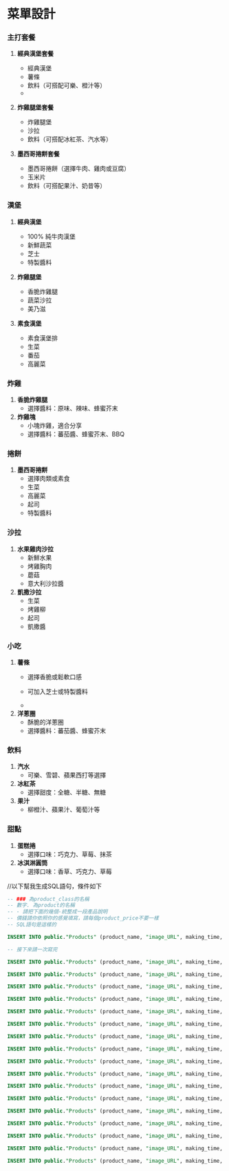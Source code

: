 # 菜單設計

### **主打套餐**

1. **經典漢堡套餐**
    - 經典漢堡
    - 薯條
    - 飲料（可搭配可樂、橙汁等）
    - 
    
2. **炸雞腿堡套餐**
    - 炸雞腿堡
    - 沙拉
    - 飲料（可搭配冰紅茶、汽水等）
    
   
    
3. **墨西哥捲餅套餐**
    - 墨西哥捲餅（選擇牛肉、雞肉或豆腐）
    - 玉米片
    - 飲料（可搭配果汁、奶昔等）
    
    

### **漢堡**

1. **經典漢堡**
    - 100% 純牛肉漢堡
    - 新鮮蔬菜
    - 芝士
    - 特製醬料
    
   
    
2. **炸雞腿堡**
    - 香脆炸雞腿
    - 蔬菜沙拉
    - 美乃滋
3. **素食漢堡**
    - 素食漢堡排
    - 生菜
    - 番茄
    - 高麗菜

### **炸雞**

1. **香脆炸雞腿**
    - 選擇醬料：原味、辣味、蜂蜜芥末
2. **炸雞塊**
    - 小塊炸雞，適合分享
    - 選擇醬料：蕃茄醬、蜂蜜芥末、BBQ

### **捲餅**

1. **墨西哥捲餅**
    - 選擇肉類或素食
    - 生菜
    - 高麗菜
    - 起司
    - 特製醬料

### **沙拉**

1. **水果雞肉沙拉**
    - 新鮮水果
    - 烤雞胸肉
    - 蘑菇
    - 意大利沙拉醬
2. **凱撒沙拉**
    - 生菜
    - 烤雞柳
    - 起司
    - 凱撒醬

### **小吃**

1. **薯條**
    - 選擇香脆或鬆軟口感
    - 可加入芝士或特製醬料
       
        
    - 
2. **洋蔥圈**
    - 酥脆的洋蔥圈
    - 選擇醬料：蕃茄醬、蜂蜜芥末

### **飲料**

1. **汽水**
    - 可樂、雪碧、蘋果西打等選擇
2. **冰紅茶**
    - 選擇甜度：全糖、半糖、無糖
3. **果汁**
    - 柳橙汁、蘋果汁、葡萄汁等

### **甜點**

1. **蛋糕捲**
    - 選擇口味：巧克力、草莓、抹茶
2. **冰淇淋圓筒**
    - 選擇口味：香草、巧克力、草莓

//以下幫我生成SQL語句，條件如下
```sql
-- ### 為product_class的名稱
-- 數字. 為product的名稱
-- - 請把下面的幾個-統整成一段產品說明
-- 價錢請你依照你的感覺填寫，請每個product_price不要一樣
-- SQL語句是這樣的

INSERT INTO public."Products" (product_name, "image_URL", making_time, product_price, product_illustrate, product_class) VALUES ('經典漢堡套餐'::text, '1.jpg'::text, '00:05:00'::time without time zone, '150'::money, '經典漢堡和薯條與飲料的最好搭配'::text, '主打套餐'::product_class);

-- 接下來請一次寫完

INSERT INTO public."Products" (product_name, "image_URL", making_time, product_price, product_illustrate, product_class) VALUES ('炸雞腿堡套餐'::text, '2.jpg'::text, '00:05:00'::time without time zone, '150'::money, '炸雞腿堡和沙拉與飲料的最好搭配'::text, '主打套餐'::product_class);

INSERT INTO public."Products" (product_name, "image_URL", making_time, product_price, product_illustrate, product_class) VALUES ('墨西哥捲餅套餐'::text, '3.jpg'::text, '00:05:00'::time without time zone, '150'::money, '墨西哥捲餅和玉米片與飲料的最好搭配'::text, '主打套餐'::product_class);

INSERT INTO public."Products" (product_name, "image_URL", making_time, product_price, product_illustrate, product_class) VALUES ('經典漢堡'::text, '4.jpg'::text, '00:05:00'::time without time zone, '80'::money, '100%純牛肉漢堡'::text, '漢堡'::product_class);

INSERT INTO public."Products" (product_name, "image_URL", making_time, product_price, product_illustrate, product_class) VALUES ('炸雞腿堡'::text, '5.jpg'::text, '00:05:00'::time without time zone, '80'::money, '香脆炸雞腿'::text, '漢堡'::product_class);

INSERT INTO public."Products" (product_name, "image_URL", making_time, product_price, product_illustrate, product_class) VALUES ('素食漢堡'::text, '6.jpg'::text, '00:05:00'::time without time zone, '80'::money, '素食漢堡排'::text, '漢堡'::product_class);

INSERT INTO public."Products" (product_name, "image_URL", making_time, product_price, product_illustrate, product_class) VALUES ('香脆炸雞腿'::text, '7.jpg'::text, '00:05:00'::time without time zone, '80'::money, '選擇醬料：原味、辣味、蜂蜜芥末'::text, '炸雞'::product_class);

INSERT INTO public."Products" (product_name, "image_URL", making_time, product_price, product_illustrate, product_class) VALUES ('炸雞塊'::text, '8.jpg'::text, '00:05:00'::time without time zone, '80'::money, '小塊炸雞，適合分享'::text, '炸雞'::product_class);

INSERT INTO public."Products" (product_name, "image_URL", making_time, product_price, product_illustrate, product_class) VALUES ('墨西哥捲餅'::text, '9.jpg'::text, '00:05:00'::time without time zone, '80'::money, '選擇肉類或素食'::text, '捲餅'::product_class);

INSERT INTO public."Products" (product_name, "image_URL", making_time, product_price, product_illustrate, product_class) VALUES ('水果雞肉沙拉'::text, '10.jpg'::text, '00:05:00'::time without time zone, '80'::money, '新鮮水果'::text, '沙拉'::product_class);

INSERT INTO public."Products" (product_name, "image_URL", making_time, product_price, product_illustrate, product_class) VALUES ('凱撒沙拉'::text, '11.jpg'::text, '00:05:00'::time without time zone, '80'::money, '生菜'::text, '沙拉'::product_class);

INSERT INTO public."Products" (product_name, "image_URL", making_time, product_price, product_illustrate, product_class) VALUES ('薯條'::text, '12.jpg'::text, '00:05:00'::time without time zone, '80'::money, '選擇香脆或鬆軟口感'::text, '小吃'::product_class); 

INSERT INTO public."Products" (product_name, "image_URL", making_time, product_price, product_illustrate, product_class) VALUES ('洋蔥圈'::text, '13.jpg'::text, '00:05:00'::time without time zone, '80'::money, '酥脆的洋蔥圈'::text, '小吃'::product_class);

INSERT INTO public."Products" (product_name, "image_URL", making_time, product_price, product_illustrate, product_class) VALUES ('汽水'::text, '14.jpg'::text, '00:05:00'::time without time zone, '80'::money, '可樂、雪碧、蘋果西打等選擇'::text, '飲料'::product_class);

INSERT INTO public."Products" (product_name, "image_URL", making_time, product_price, product_illustrate, product_class) VALUES ('冰紅茶'::text, '15.jpg'::text, '00:05:00'::time without time zone, '80'::money, '選擇甜度：全糖、半糖、無糖'::text, '飲料'::product_class);

INSERT INTO public."Products" (product_name, "image_URL", making_time, product_price, product_illustrate, product_class) VALUES ('果汁'::text, '16.jpg'::text, '00:05:00'::time without time zone, '80'::money, '柳橙汁、蘋果汁、葡萄汁等'::text, '飲料'::product_class);

INSERT INTO public."Products" (product_name, "image_URL", making_time, product_price, product_illustrate, product_class) VALUES ('蛋糕捲'::text, '17.jpg'::text, '00:05:00'::time without time zone, '80'::money, '選擇口味：巧克力、草莓、抹茶'::text, '甜點'::product_class);

INSERT INTO public."Products" (product_name, "image_URL", making_time, product_price, product_illustrate, product_class) VALUES ('冰淇淋圓筒'::text, '18.jpg'::text, '00:05:00'::time without time zone, '80'::money, '選擇口味：香草、巧克力、草莓'::text, '甜點'::product_class);


```




